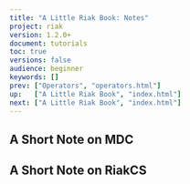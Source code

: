 ```yaml
---
title: "A Little Riak Book: Notes"
project: riak
version: 1.2.0+
document: tutorials
toc: true
versions: false
audience: beginner
keywords: []
prev: ["Operators", "operators.html"]
up:   ["A Little Riak Book", "index.html"]
next: ["A Little Riak Book", "index.html"]
---
```



## A Short Note on MDC

## A Short Note on RiakCS
